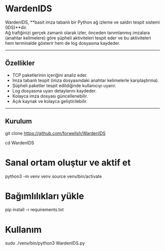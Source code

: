# WardenIDS

WardenIDS, **basit imza tabanlı bir Python ağ izleme ve saldırı tespit sistemi (IDS)**dir.  
Ağ trafiğinizi gerçek zamanlı olarak izler, önceden tanımlanmış imzalara (anahtar kelimelere) göre şüpheli aktiviteleri tespit eder ve bu aktiviteleri hem terminalde gösterir hem de log dosyasına kaydeder.

---

## Özellikler

- TCP paketlerinin içeriğini analiz eder.
- İmza tabanlı tespit (imza dosyasındaki anahtar kelimelerle karşılaştırma).
- Şüpheli paketler tespit edildiğinde kullanıcıyı uyarır.
- Log dosyasına uyarı detaylarını kaydeder.
- Kolayca imza dosyası güncellenebilir.
- Açık kaynak ve kolayca geliştirilebilir.

---

## Kurulum
git clone https://github.com/forwellsh/WardenIDS


cd WardenIDS


# Sanal ortam oluştur ve aktif et
python3 -m venv venv
source venv/bin/activate

# Bağımlılıkları yükle
pip install -r requirements.txt

# Kullanım
sudo ./venv/bin/python3 WardenIDS.py
